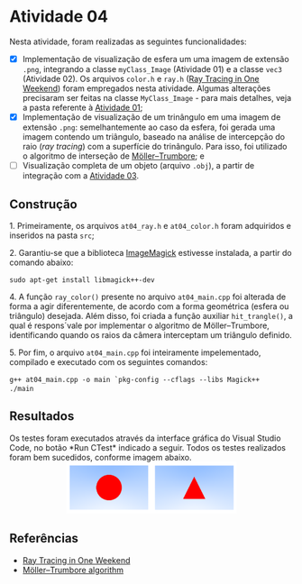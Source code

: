 <h1>Atividade 04</h1>

Nesta atividade, foram realizadas as seguintes funcionalidades:

- [x] Implementação de visualização de esfera um uma imagem de extensão `.png`, integrando a classe `myClass_Image` (Atividade 01) e a classe `vec3` (Atividade 02). Os arquivos `color.h` e `ray.h` ([Ray Tracing in One Weekend](https://raytracing.github.io/books/RayTracingInOneWeekend.html)) foram empregados nesta atividade. Algumas alterações precisaram ser feitas na classe `MyClass_Image` - para mais detalhes, veja a pasta referente à [Atividade 01](https://github.com/matheusvvb-19/CG_2023-2/tree/main/Atividade01);
- [x] Implementação de visualização de um trinângulo em uma imagem de extensão `.png`: semelhantemente ao caso da esfera, foi gerada uma imagem contendo um triângulo, baseado na análise de intercepção do raio (*ray tracing*) com a superfície do trinângulo. Para isso, foi utilizado o algoritmo de interseção de [Möller–Trumbore](https://en.wikipedia.org/wiki/M%C3%B6ller%E2%80%93Trumbore_intersection_algorithm); e
- [ ] Visualização completa de um objeto (arquivo `.obj`), a partir de integração com a [Atividade 03](https://github.com/matheusvvb-19/CG_2023-2/tree/main/Atividade03).

<h2>Construção</h2>

1\. Primeiramente, os arquivos `at04_ray.h` e `at04_color.h` foram adquiridos e inseridos na pasta `src`;

2\. Garantiu-se que a biblioteca [ImageMagick](https://imagemagick.org/script/magick++.php) estivesse instalada, a partir do comando abaixo:

```
sudo apt-get install libmagick++-dev
```

4\. A função `ray_color()` presente no arquivo `at04_main.cpp` foi alterada de forma a agir diferentemente, de acordo com a forma geométrica (esfera ou triângulo) desejada. Além disso, foi criada a função auxiliar `hit_trangle()`, a qual é respons´vale por implementar o algoritmo de Möller–Trumbore, identificando quando os raios da câmera interceptam um triângulo definido.

5\. Por fim, o arquivo `at04_main.cpp` foi inteiramente impelementado, compilado e executado com os seguintes comandos:

```
g++ at04_main.cpp -o main `pkg-config --cflags --libs Magick++
./main
```

<h2>Resultados</h2>
Os testes foram executados através da interface gráfica do Visual Studio Code, no botão *Run CTest* indicado a seguir. Todos os testes realizados foram bem sucedidos, conforme imagem abaixo.
<div align="center">
  <img src="/Atividade04/images/sphereAndTiangleImages.png" width="60%">
</div>

<h2>Referências</h2>

* [Ray Tracing in One Weekend](https://raytracing.github.io/books/RayTracingInOneWeekend.html)
* [Möller–Trumbore algorithm](https://en.wikipedia.org/wiki/M%C3%B6ller%E2%80%93Trumbore_intersection_algorithm)
